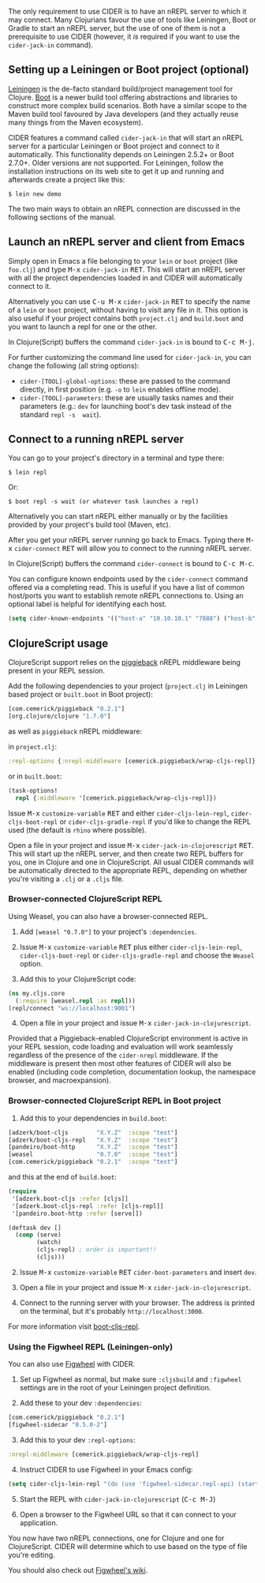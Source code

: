 The only requirement to use CIDER is to have an nREPL server to which it may
connect. Many Clojurians favour the use of tools like Leiningen, Boot or Gradle
to start an nREPL server, but the use of one of them is not a prerequisite to
use CIDER (however, it *is* required if you want to use the `cider-jack-in`
command).

## Setting up a Leiningen or Boot project (optional)

[Leiningen][] is the de-facto standard build/project
management tool for Clojure. [Boot][] is a newer build tool
offering abstractions and libraries to construct more complex build
scenarios. Both have a similar scope to the Maven build tool favoured by Java
developers (and they actually reuse many things from the Maven ecosystem).

CIDER features a command called `cider-jack-in` that will start an nREPL server
for a particular Leiningen or Boot project and connect to it automatically.
This functionality depends on Leiningen 2.5.2+ or Boot
2.7.0+. Older versions are not supported. For Leiningen, follow the installation
instructions on its web site to get it up and running and afterwards create a
project like this:

```
$ lein new demo
```

The two main ways to obtain an nREPL connection are discussed in the following sections of the manual.

## Launch an nREPL server and client from Emacs

Simply open in Emacs a file belonging to your `lein` or `boot` project (like
`foo.clj`) and type <kbd>M-x</kbd> `cider-jack-in` <kbd>RET</kbd>. This will
start an nREPL server with all the project dependencies loaded in and CIDER will
automatically connect to it.

Alternatively you can use <kbd>C-u M-x</kbd> `cider-jack-in` <kbd>RET</kbd> to
specify the name of a `lein` or `boot` project, without having to visit any file
in it. This option is also useful if your project contains both `project.clj`
and `build.boot` and you want to launch a repl for one or the other.

In Clojure(Script) buffers the command `cider-jack-in` is bound to <kbd>C-c M-j</kbd>.

For further customizing the command line used for `cider-jack-in`, you can
change the following (all string options):

 * `cider-[TOOL]-global-options`: these are passed to the command directly, in first position (e.g. `-o` to `lein` enables offline mode).
 * `cider-[TOOL]-parameters`: these are usually tasks names and their parameters (e.g.: `dev` for launching boot's dev task instead of the standard `repl -s  wait`).

## Connect to a running nREPL server

You can go to your project's directory in a terminal and type there:

```
$ lein repl
```

Or:

```
$ boot repl -s wait (or whatever task launches a repl)
```

Alternatively you can start nREPL either manually or by the facilities provided by your
project's build tool (Maven, etc).

After you get your nREPL server running go back to Emacs.  Typing there
<kbd>M-x</kbd> `cider-connect` <kbd>RET</kbd> will allow you to connect to the
running nREPL server.

In Clojure(Script) buffers the command `cider-connect` is bound to <kbd>C-c M-c</kbd>.

You can configure known endpoints used by the `cider-connect` command offered
via a completing read. This is useful if you have a list of common host/ports
you want to establish remote nREPL connections to. Using an optional label is
helpful for identifying each host.

```el
(setq cider-known-endpoints '(("host-a" "10.10.10.1" "7888") ("host-b" "7888")))
```

## ClojureScript usage

ClojureScript support relies on the [piggieback][] nREPL middleware being
present in your REPL session.

Add the following dependencies to your project (`project.clj` in Leiningen based project
or `built.boot` in Boot project):

```clojure
[com.cemerick/piggieback "0.2.1"]
[org.clojure/clojure "1.7.0"]
```

as well as `piggieback` nREPL middleware:

in `project.clj`:
```clojure
:repl-options {:nrepl-middleware [cemerick.piggieback/wrap-cljs-repl]}
```

or in `built.boot`:
```clojure
(task-options!
  repl {:middleware '[cemerick.piggieback/wrap-cljs-repl]})
```

Issue <kbd>M-x</kbd> `customize-variable` <kbd>RET</kbd> and either
`cider-cljs-lein-repl`, `cider-cljs-boot-repl` or `cider-cljs-gradle-repl` if
you'd like to change the REPL used (the default is `rhino` where possible).

Open a file in your project and issue <kbd>M-x</kbd>
`cider-jack-in-clojurescript` <kbd>RET</kbd>. This will start up the nREPL
server, and then create two REPL buffers for you, one in Clojure and one in
ClojureScript. All usual CIDER commands will be automatically directed to the
appropriate REPL, depending on whether you're visiting a `.clj` or a `.cljs`
file.

### Browser-connected ClojureScript REPL

Using Weasel, you can also have a browser-connected REPL.

1. Add `[weasel "0.7.0"]` to your project's `:dependencies`.

2. Issue <kbd>M-x</kbd> `customize-variable` <kbd>RET</kbd> plus either
   `cider-cljs-lein-repl`, `cider-cljs-boot-repl` or `cider-cljs-gradle-repl`
   and choose the `Weasel` option.

3. Add this to your ClojureScript code:

```clojure
(ns my.cljs.core
  (:require [weasel.repl :as repl]))
(repl/connect "ws://localhost:9001")
```

4. Open a file in your project and issue <kbd>M-x</kbd> `cider-jack-in-clojurescript`.

Provided that a Piggieback-enabled ClojureScript environment is active in your
REPL session, code loading and evaluation will work seamlessly regardless of the
presence of the `cider-nrepl` middleware. If the middleware is present then most
other features of CIDER will also be enabled (including code completion,
documentation lookup, the namespace browser, and macroexpansion).

### Browser-connected ClojureScript REPL in Boot project

1. Add this to your dependencies in `build.boot`:

```clojure
[adzerk/boot-cljs        "X.Y.Z"  :scope "test"]
[adzerk/boot-cljs-repl   "X.Y.Z"  :scope "test"]
[pandeiro/boot-http      "X.Y.Z"  :scope "test"]
[weasel                  "0.7.0"  :scope "test"]
[com.cemerick/piggieback "0.2.1"  :scope "test"]
```

and this at the end of `build.boot`:

```clojure
(require
 '[adzerk.boot-cljs :refer [cljs]]
 '[adzerk.boot-cljs-repl :refer [cljs-repl]]
 '[pandeiro.boot-http :refer [serve]])

(deftask dev []
  (comp (serve)
        (watch)
        (cljs-repl) ; order is important!!
        (cljs)))
```

2. Issue <kbd>M-x</kbd> `customize-variable` <kbd>RET</kbd> `cider-boot-parameters`
   and insert `dev`.

3. Open a file in your project and issue <kbd>M-x</kbd> `cider-jack-in-clojurescript`.

5. Connect to the running server with your browser. The address is printed on the terminal, but it's probably `http://localhost:3000`.

For more information visit [boot-cljs-repl](https://github.com/adzerk-oss/boot-cljs-repl).

### Using the Figwheel REPL (Leiningen-only)

You can also use [Figwheel](https://github.com/bhauman/lein-figwheel) with CIDER.

1. Set up Figwheel as normal, but make sure `:cljsbuild` and `:figwheel` settings are
   in the root of your Leiningen project definition.

2. Add these to your dev `:dependencies`:

```clojure
[com.cemerick/piggieback "0.2.1"]
[figwheel-sidecar "0.5.0-2"]
```

3. Add this to your dev `:repl-options`:

```clojure
:nrepl-middleware [cemerick.piggieback/wrap-cljs-repl]
```

4. Instruct CIDER to use Figwheel in your Emacs config:

```el
(setq cider-cljs-lein-repl "(do (use 'figwheel-sidecar.repl-api) (start-figwheel!) (cljs-repl))")
```

5. Start the REPL with `cider-jack-in-clojurescript` (<kbd>C-c M-J</kbd>)

6. Open a browser to the Figwheel URL so that it can connect to your application.

You now have two nREPL connections, one for Clojure and one for ClojureScript.
CIDER will determine which to use based on the type of file you're editing.

You should also check out
[Figwheel's wiki](https://github.com/bhauman/lein-figwheel/wiki/Using-the-Figwheel-REPL-within-NRepl).

[leiningen]: http://leiningen.org/
[boot]: http://boot-clj.com/
[piggieback]: https://github.com/cemerick/piggieback
